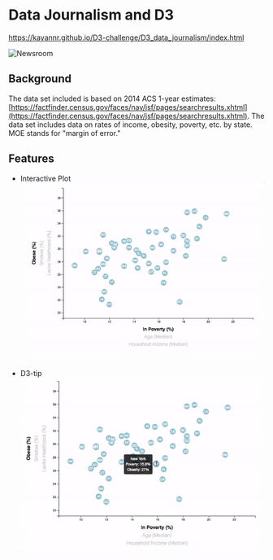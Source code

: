 # Data Journalism and D3
 https://kayannr.github.io/D3-challenge/D3_data_journalism/index.html
 
 
 ![Newsroom](https://media.giphy.com/media/v2xIous7mnEYg/giphy.gif)
 
 
## Background

The data set included is based on 2014 ACS 1-year estimates: [https://factfinder.census.gov/faces/nav/jsf/pages/searchresults.xhtml](https://factfinder.census.gov/faces/nav/jsf/pages/searchresults.xhtml). The data set includes data on rates of income, obesity, poverty, etc. by state. MOE stands for "margin of error."

## Features 
* Interactive Plot 
![4-scatter](D3_data_journalism/assets/images/7-animated-scatter.gif)

* D3-tip
 ![4-scatter](D3_data_journalism/assets/images/8-tooltip.gif)
